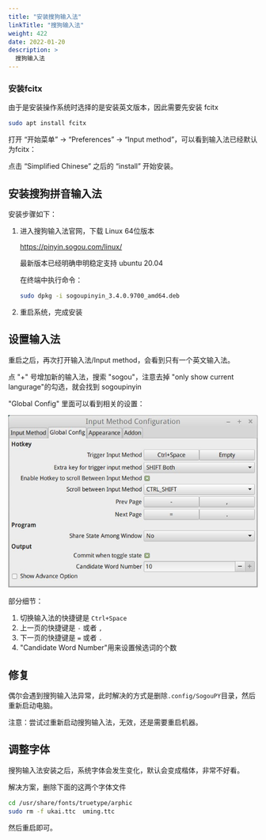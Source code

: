 ```yaml
---
title: "安装搜狗输入法"
linkTitle: "搜狗输入法"
weight: 422
date: 2022-01-20
description: >
  搜狗输入法
---
```


### 安装fcitx

由于是安装操作系统时选择的是安装英文版本，因此需要先安装 fcitx


```bash
sudo apt install fcitx
```

打开 “开始菜单” -> “Preferences” -> “Input method”，可以看到输入法已经默认为fcitx：

点击 “Simplified Chinese” 之后的 “install” 开始安装。

## 安装搜狗拼音输入法

安装步骤如下：

1. 进入搜狗输入法官网，下载 Linux 64位版本

    https://pinyin.sogou.com/linux/

    最新版本已经明确申明稳定支持 ubuntu 20.04

    在终端中执行命令：

    ```bash
    sudo dpkg -i sogoupinyin_3.4.0.9700_amd64.deb
    ```

3. 重启系统，完成安装


## 设置输入法

重启之后，再次打开输入法/Input method，会看到只有一个英文输入法。

点 "+" 号增加新的输入法，搜索 "sogou"，注意去掉 "only show current langurage"的勾选，就会找到 sogoupinyin

"Global Config" 里面可以看到相关的设置：

![](images/fcitx-3.jpg)

部分细节：

1. 切换输入法的快捷键是 `Ctrl+Space`
2. 上一页的快捷键是 `-` 或者 `,`
3. 下一页的快捷键是 `=` 或者 `.`
4. "Candidate Word Number"用来设置候选词的个数


## 修复

偶尔会遇到搜狗输入法异常，此时解决的方式是删除`.config/SogouPY`目录，然后重新启动电脑。

注意：尝试过重新启动搜狗输入法，无效，还是需要重启机器。


## 调整字体

搜狗输入法安装之后，系统字体会发生变化，默认会变成楷体，非常不好看。

解决方案，删除下面的这两个字体文件

```bash
cd /usr/share/fonts/truetype/arphic
sudo rm -f ukai.ttc  uming.ttc
```

然后重启即可。

